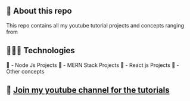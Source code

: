 ## 🚀 About this repo

This repo contains all my youtube tutorial projects and concepts ranging from

## 👨🏻‍💻 Technologies

🔴 - Node Js Projects 🔴 - MERN Stack Projects 🔴 - React js Projects 🔴 - Other
concepts

## 🔗 [Join my youtube channel for the tutorials](https://www.youtube.com/channel/UCvu6J9q1AM6q4xysGqAvVyw)
